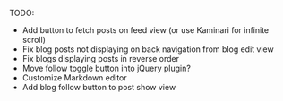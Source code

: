TODO:
* Add button to fetch posts on feed view (or use Kaminari for infinite scroll)
* Fix blog posts not displaying on back navigation from blog edit view
* Fix blogs displaying posts in reverse order
* Move follow toggle button into jQuery plugin?
* Customize Markdown editor
* Add blog follow button to post show view